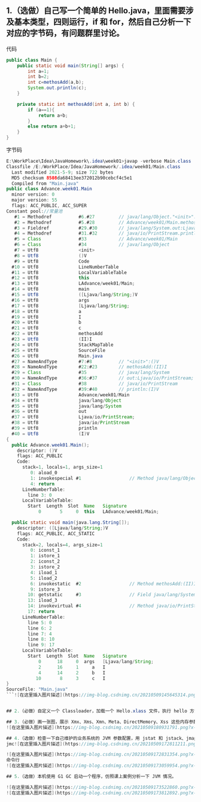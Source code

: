 ﻿
## 1.（选做）自己写一个简单的 Hello.java，里面需要涉及基本类型，四则运行，if 和 for，然后自己分析一下对应的字节码，有问题群里讨论。
代码
```java
public class Main {
    public static void main(String[] args) {
        int a=1;
        int b=2;
        int c=methosAdd(a,b);
        System.out.println(c);
    }

    private static int methosAdd(int a, int b) {
        if (a==1){
            return a+b;
        }
        else return a+b+1;
    }
}
```
字节码

```java
E:\WorkPlace\Idea\JavaHomework\.idea\week01>javap -verbose Main.class
Classfile /E:/WorkPlace/Idea/JavaHomework/.idea/week01/Main.class
  Last modified 2021-5-9; size 722 bytes
  MD5 checksum 8508da68413ee372012b90cebcf4c5e1
  Compiled from "Main.java"
public class Advance.week01.Main
  minor version: 0
  major version: 55
  flags: ACC_PUBLIC, ACC_SUPER
Constant pool://常量池
   #1 = Methodref          #6.#27         // java/lang/Object."<init>":()V
   #2 = Methodref          #5.#28         // Advance/week01/Main.methosAdd:(II)I
   #3 = Fieldref           #29.#30        // java/lang/System.out:Ljava/io/PrintStream;
   #4 = Methodref          #31.#32        // java/io/PrintStream.println:(I)V
   #5 = Class              #33            // Advance/week01/Main
   #6 = Class              #34            // java/lang/Object
   #7 = Utf8               <init>
   #8 = Utf8               ()V
   #9 = Utf8               Code
  #10 = Utf8               LineNumberTable
  #11 = Utf8               LocalVariableTable
  #12 = Utf8               this
  #13 = Utf8               LAdvance/week01/Main;
  #14 = Utf8               main
  #15 = Utf8               ([Ljava/lang/String;)V
  #16 = Utf8               args
  #17 = Utf8               [Ljava/lang/String;
  #18 = Utf8               a
  #19 = Utf8               I
  #20 = Utf8               b
  #21 = Utf8               c
  #22 = Utf8               methosAdd
  #23 = Utf8               (II)I
  #24 = Utf8               StackMapTable
  #25 = Utf8               SourceFile
  #26 = Utf8               Main.java
  #27 = NameAndType        #7:#8          // "<init>":()V
  #28 = NameAndType        #22:#23        // methosAdd:(II)I
  #29 = Class              #35            // java/lang/System
  #30 = NameAndType        #36:#37        // out:Ljava/io/PrintStream;
  #31 = Class              #38            // java/io/PrintStream
  #32 = NameAndType        #39:#40        // println:(I)V
  #33 = Utf8               Advance/week01/Main
  #34 = Utf8               java/lang/Object
  #35 = Utf8               java/lang/System
  #36 = Utf8               out
  #37 = Utf8               Ljava/io/PrintStream;
  #38 = Utf8               java/io/PrintStream
  #39 = Utf8               println
  #40 = Utf8               (I)V
{
  public Advance.week01.Main();
    descriptor: ()V
    flags: ACC_PUBLIC
    Code:
      stack=1, locals=1, args_size=1
         0: aload_0
         1: invokespecial #1                  // Method java/lang/Object."<init>":()V初始化构造函数
         4: return
      LineNumberTable:
        line 3: 0
      LocalVariableTable:
        Start  Length  Slot  Name   Signature
            0       5     0  this   LAdvance/week01/Main;

  public static void main(java.lang.String[]);
    descriptor: ([Ljava/lang/String;)V
    flags: ACC_PUBLIC, ACC_STATIC
    Code:
      stack=2, locals=4, args_size=1
         0: iconst_1
         1: istore_1
         2: iconst_2
         3: istore_2
         4: iload_1
         5: iload_2
         6: invokestatic  #2                  // Method methosAdd:(II)I
         9: istore_3
        10: getstatic     #3                  // Field java/lang/System.out:Ljava/io/PrintStream;
        13: iload_3
        14: invokevirtual #4                  // Method java/io/PrintStream.println:(I)V
        17: return
      LineNumberTable:
        line 5: 0
        line 6: 2
        line 7: 4
        line 8: 10
        line 9: 17
      LocalVariableTable:
        Start  Length  Slot  Name   Signature
            0      18     0  args   [Ljava/lang/String;
            2      16     1     a   I
            4      14     2     b   I
           10       8     3     c   I
}
SourceFile: "Main.java"
```![在这里插入图片描述](https://img-blog.csdnimg.cn/20210509145645314.png?x-oss-process=image/watermark,type_ZmFuZ3poZW5naGVpdGk,shadow_10,text_aHR0cHM6Ly9ibG9nLmNzZG4ubmV0L3dlaXhpbl80NDg2MDU5OA==,size_16,color_FFFFFF,t_70)


## 2.（必做）自定义一个 Classloader，加载一个 Hello.xlass 文件，执行 hello 方法，此文件内容是一个 Hello.class 文件所有字节（x=255-x）处理后的文件。文件群里提供。

## 3.（必做）画一张图，展示 Xmx、Xms、Xmn、Meta、DirectMemory、Xss 这些内存参数的关系。
![在这里插入图片描述](https://img-blog.csdnimg.cn/20210509180931791.png?x-oss-process=image/watermark,type_ZmFuZ3poZW5naGVpdGk,shadow_10,text_aHR0cHM6Ly9ibG9nLmNzZG4ubmV0L3dlaXhpbl80NDg2MDU5OA==,size_16,color_FFFFFF,t_70)

## 4.（选做）检查一下自己维护的业务系统的 JVM 参数配置，用 jstat 和 jstack、jmap 查看一下详情，并且自己独立分析一下大概情况，思考有没有不合理的地方，如何改进。注意：如果没有线上系统，可以自己 run 一个 web/java 项目。
jmc![在这里插入图片描述](https://img-blog.csdnimg.cn/20210509172811211.png?x-oss-process=image/watermark,type_ZmFuZ3poZW5naGVpdGk,shadow_10,text_aHR0cHM6Ly9ibG9nLmNzZG4ubmV0L3dlaXhpbl80NDg2MDU5OA==,size_16,color_FFFFFF,t_70)

![在这里插入图片描述](https://img-blog.csdnimg.cn/20210509172831354.png?x-oss-process=image/watermark,type_ZmFuZ3poZW5naGVpdGk,shadow_10,text_aHR0cHM6Ly9ibG9nLmNzZG4ubmV0L3dlaXhpbl80NDg2MDU5OA==,size_16,color_FFFFFF,t_70)
命令行
![在这里插入图片描述](https://img-blog.csdnimg.cn/20210509173059954.png?x-oss-process=image/watermark,type_ZmFuZ3poZW5naGVpdGk,shadow_10,text_aHR0cHM6Ly9ibG9nLmNzZG4ubmV0L3dlaXhpbl80NDg2MDU5OA==,size_16,color_FFFFFF,t_70)

## 5.（选做）本机使用 G1 GC 启动一个程序，仿照课上案例分析一下 JVM 情况。

![在这里插入图片描述](https://img-blog.csdnimg.cn/20210509173522860.png?x-oss-process=image/watermark,type_ZmFuZ3poZW5naGVpdGk,shadow_10,text_aHR0cHM6Ly9ibG9nLmNzZG4ubmV0L3dlaXhpbl80NDg2MDU5OA==,size_16,color_FFFFFF,t_70)
![在这里插入图片描述](https://img-blog.csdnimg.cn/20210509173812892.png?x-oss-process=image/watermark,type_ZmFuZ3poZW5naGVpdGk,shadow_10,text_aHR0cHM6Ly9ibG9nLmNzZG4ubmV0L3dlaXhpbl80NDg2MDU5OA==,size_16,color_FFFFFF,t_70)

